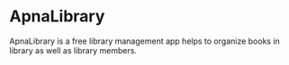# ApnaLibrary
ApnaLibrary is a free library management app helps to organize books in library as well as library members.
